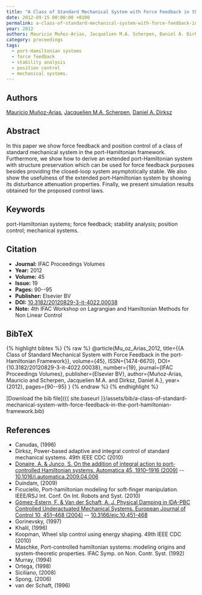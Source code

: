 ```yaml
---
title: "A Class of Standard Mechanical System with Force Feedback in the port-Hamiltonian Framework"
date: 2012-09-15 00:00:00 +0100
permalink: a-class-of-standard-mechanical-system-with-force-feedback-in-the-port-hamiltonian-framework
year: 2012
authors: Mauricio Muñoz-Arias, Jacquelien M.A. Scherpen, Daniel A. Dirksz
category: proceedings
tags:
  - port-Hamiltonian systems
  - force feedback
  - stability analysis
  - position control
  - mechanical systems.
---
```

 
## Authors
[Mauricio Muñoz-Arias](authors/mauricio-munoz-arias), [Jacquelien M.A. Scherpen](authors/jacquelien-m-a-scherpen), [Daniel A. Dirksz](authors/daniel-a-dirksz)
 
## Abstract
In this paper we show force feedback and position control of a class of standard mechanical system in the port-Hamiltonian framework. Furthermore, we show how to derive an extended port-Hamiltonian system with structure preservation which can be used for force feedback purposes besides providing the closed-loop system asymptotically stable. We also show the usefulness of the extended port-Hamiltonian system by showing its disturbance attenuation properties. Finally, we present simulation results obtained for the proposed control laws.
 
## Keywords
port-Hamiltonian systems; force feedback; stability analysis; position control; mechanical systems.
 
## Citation
- **Journal:** IFAC Proceedings Volumes
- **Year:** 2012
- **Volume:** 45
- **Issue:** 19
- **Pages:** 90--95
- **Publisher:** Elsevier BV
- **DOI:** [10.3182/20120829-3-it-4022.00038](https://doi.org/10.3182/20120829-3-it-4022.00038)
- **Note:** 4th IFAC Workshop on Lagrangian and Hamiltonian Methods for Non Linear Control
 
## BibTeX
{% highlight bibtex %}
{% raw %}
@article{Mu_oz_Arias_2012,
  title={{A Class of Standard Mechanical System with Force Feedback in the port-Hamiltonian Framework}},
  volume={45},
  ISSN={1474-6670},
  DOI={10.3182/20120829-3-it-4022.00038},
  number={19},
  journal={IFAC Proceedings Volumes},
  publisher={Elsevier BV},
  author={Muñoz-Arias, Mauricio and Scherpen, Jacquelien M.A. and Dirksz, Daniel A.},
  year={2012},
  pages={90--95}
}
{% endraw %}
{% endhighlight %}
 
[Download the bib file]({{ site.baseurl }}/assets/bib/a-class-of-standard-mechanical-system-with-force-feedback-in-the-port-hamiltonian-framework.bib)
 
## References
- Canudas, (1996)
- Dirksz, Power-based adaptive and integral control of standard mechanical systems. 49th IEEE CDC (2010)
- [Donaire, A. & Junco, S. On the addition of integral action to port-controlled Hamiltonian systems. Automatica 45, 1910–1916 (2009)](on-the-addition-of-integral-action-to-port-controlled-hamiltonian-systems) -- [10.1016/j.automatica.2009.04.006](https://doi.org/10.1016/j.automatica.2009.04.006)
- Duindam, (2009)
- Ficuciello, Port-hamiltonian modeling for soft-finger manipulation. IEEE/RSJ Int. Conf. On Int. Robots and Syst. (2010)
- [Gómez-Estern, F. & Van der Schaft, A. J. Physical Damping in IDA-PBC Controlled Underactuated Mechanical Systems. European Journal of Control 10, 451–468 (2004)](physical-damping-in-ida-pbc-controlled-underactuated-mechanical-systems) -- [10.3166/ejc.10.451-468](https://doi.org/10.3166/ejc.10.451-468)
- Gorinevsky, (1997)
- Khalil, (1996)
- Koopman, Wheel slip control using energy shaping. 49th IEEE CDC (2010)
- Maschke, Port-controlled hamiltonian systems: modeling origins and system-theoretic properties. IFAC Symp. on Non. Contr. Syst. (1992)
- Murray, (1994)
- Ortega, (1998)
- Siciliano, (2008)
- Spong, (2006)
- van der Schaft, (1996)

